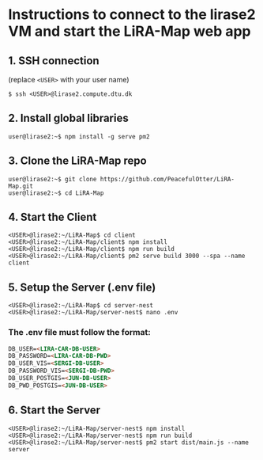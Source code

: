 
# Instructions to connect to the lirase2 VM and start the LiRA-Map web app

## 1. SSH connection

(replace `<USER>` with your user name)
```console
$ ssh <USER>@lirase2.compute.dtu.dk
```

## 2. Install global libraries

```console
user@lirase2:~$ npm install -g serve pm2
```

## 3. Clone the LiRA-Map repo
```console
user@lirase2:~$ git clone https://github.com/PeacefulOtter/LiRA-Map.git
user@lirase2:~$ cd LiRA-Map
```

## 4. Start the Client 
```console
<USER>@lirase2:~/LiRA-Map$ cd client
<USER>@lirase2:~/LiRA-Map/client$ npm install
<USER>@lirase2:~/LiRA-Map/client$ npm run build
<USER>@lirase2:~/LiRA-Map/client$ pm2 serve build 3000 --spa --name client
```

## 5. Setup the Server (.env file)

```console
<USER>@lirase2:~/LiRA-Map$ cd server-nest
<USER>@lirase2:~/LiRA-Map/server-nest$ nano .env
```

### The .env file must follow the format:
```md
DB_USER=<LIRA-CAR-DB-USER>
DB_PASSWORD=<LIRA-CAR-DB-PWD>
DB_USER_VIS=<SERGI-DB-USER>
DB_PASSWORD_VIS=<SERGI-DB-PWD>
DB_USER_POSTGIS=<JUN-DB-USER>
DB_PWD_POSTGIS=<JUN-DB-USER>
```

## 6. Start the Server
```console
<USER>@lirase2:~/LiRA-Map/server-nest$ npm install
<USER>@lirase2:~/LiRA-Map/server-nest$ npm run build
<USER>@lirase2:~/LiRA-Map/server-nest$ pm2 start dist/main.js --name server
```
